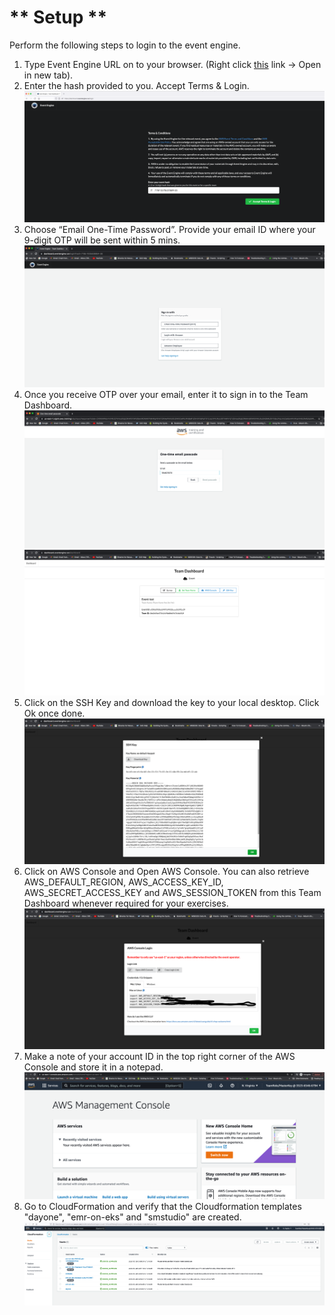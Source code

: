 # ** Setup **

Perform the following steps to login to the event engine.

1. Type Event Engine URL on to your browser. (Right click [this](https://dashboard.eventengine.run/login) link -> Open in new tab).
2. Enter the hash provided to you. Accept Terms & Login.
![Setup - 1](images/setup-1.png)
3. Choose “Email One-Time Password”. Provide your email ID where your 9-digit OTP will be sent within 5 mins.
![Setup - 2](images/setup-2.png)
4. Once you receive OTP over your email, enter it to sign in to the Team Dashboard.
![Setup - 3](images/setup-3.png)
![Setup - 4](images/setup-4.png)
5. Click on the SSH Key and download the key to your local desktop. Click Ok once done.
![Setup - 5](images/setup-5.png)
6. Click on AWS Console and Open AWS Console. You can also retrieve AWS_DEFAULT_REGION, AWS_ACCESS_KEY_ID, AWS_SECRET_ACCESS_KEY and AWS_SESSION_TOKEN from this Team Dashboard whenever required for your exercises.
![Setup - 6](images/setup-6.png)
7. Make a note of your account ID in the top right corner of the AWS Console and store it in a notepad.
![Setup - 7](images/setup-7.png)
8. Go to CloudFormation and verify that the Cloudformation templates "dayone", "emr-on-eks" and "smstudio" are created.
![Setup - 8](images/setup-8.png)

